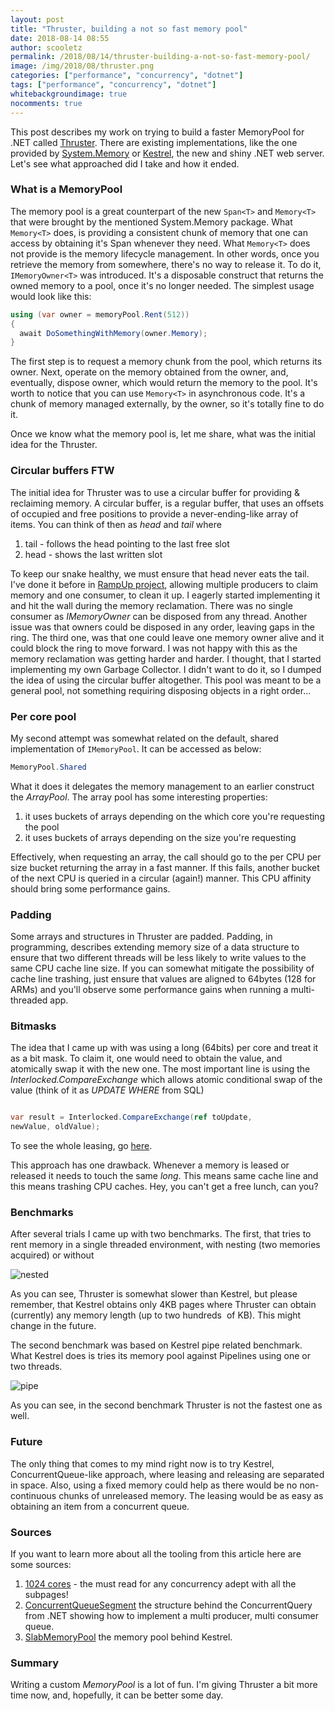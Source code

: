 ```yaml
---
layout: post
title: "Thruster, building a not so fast memory pool"
date: 2018-08-14 08:55
author: scooletz
permalink: /2018/08/14/thruster-building-a-not-so-fast-memory-pool/
image: /img/2018/08/thruster.png
categories: ["performance", "concurrency", "dotnet"]
tags: ["performance", "concurrency", "dotnet"]
whitebackgroundimage: true
nocomments: true
---
```


This post describes my work on trying to build a faster MemoryPool for .NET called [Thruster](https://github.com/Scooletz/Thruster). There are existing implementations, like the one provided by [System.Memory](https://www.nuget.org/packages/System.Memory/) or [Kestrel](https://github.com/aspnet/KestrelHttpServer), the new and shiny .NET web server. Let's see what approached did I take and how it ended.

### What is a MemoryPool

The memory pool is a great counterpart of the new `Span<T>` and `Memory<T>` that were brought by the mentioned System.Memory package. What `Memory<T>` does, is providing a consistent chunk of memory that one can access by obtaining it's Span whenever they need. What `Memory<T>` does not provide is the memory lifecycle management. In other words, once you retrieve the memory from somewhere, there's no way to release it. To do it, `IMemoryOwner<T>` was introduced. It's a disposable construct that returns the owned memory to a pool, once it's no longer needed. The simplest usage would look like this:

```csharp
using (var owner = memoryPool.Rent(512))
{
  await DoSomethingWithMemory(owner.Memory);
}
```

The first step is to request a memory chunk from the pool, which returns its owner. Next, operate on the memory obtained from the owner, and, eventually, dispose owner, which would return the memory to the pool. It's worth to notice that you can use `Memory<T>` in asynchronous code. It's a chunk of memory managed externally, by the owner, so it's totally fine to do it.

Once we know what the memory pool is, let me share, what was the initial idea for the Thruster.

### Circular buffers FTW

The initial idea for Thruster was to use a circular buffer for providing & reclaiming memory. A circular buffer, is a regular buffer, that uses an offsets of occupied and free positions to provide a never-ending-like array of items. You can think of then as *head* and *tail* where

1. tail - follows the head pointing to the last free slot
1. head - shows the last written slot

To keep our snake healthy, we must ensure that head never eats the tail. I've done it before in [RampUp project](https://github.com/Scooletz/RampUp/blob/master/src/RampUp/Ring/ManyToOneRingBuffer.cs), allowing multiple producers to claim memory and one consumer, to clean it up. I eagerly started implementing it and hit the wall during the memory reclamation. There was no single consumer as *IMemoryOwner* can be disposed from any thread. Another issue was that owners could be disposed in any order, leaving gaps in the ring. The third one, was that one could leave one memory owner alive and it could block the ring to move forward. I was not happy with this as the memory reclamation was getting harder and harder. I thought, that I started implementing my own Garbage Collector. I didn't want to do it, so I dumped the idea of using the circular buffer altogether. This pool was meant to be a general pool, not something requiring disposing objects in a right order...

### Per core pool

My second attempt was somewhat related on the default, shared implementation of `IMemoryPool`. It can be accessed as below:

```csharp
MemoryPool.Shared
```

What it does it delegates the memory management to an earlier construct the *ArrayPool*. The array pool has some interesting properties:

1. it uses buckets of arrays depending on the which core you're requesting the pool
1. it uses buckets of arrays depending on the size you're requesting

Effectively, when requesting an array, the call should go to the per CPU per size bucket returning the array in a fast manner. If this fails, another bucket of the next CPU is queried in a circular (again!) manner. This CPU affinity should bring some performance gains.

### Padding

Some arrays and structures in Thruster are padded. Padding, in programming, describes extending memory size of a data structure to ensure that two different threads will be less likely to write values to the same CPU cache line size. If you can somewhat mitigate the possibility of cache line trashing, just ensure that values are aligned to 64bytes (128 for ARMs) and you'll observe some performance gains when running a multi-threaded app.

### Bitmasks

The idea that I came up with was using a long (64bits) per core and treat it as a bit mask. To claim it, one would need to obtain the value, and atomically swap it with the new one. The most important line is using the *Interlocked.CompareExchange* which allows atomic conditional swap of the value (think of it as *UPDATE WHERE* from SQL)

```csharp

var result = Interlocked.CompareExchange(ref toUpdate,
newValue, oldValue);

```

To see the whole leasing, go [here](https://github.com/Scooletz/Thruster/blob/develop/src/Thruster/Leasing.cs).

This approach has one drawback. Whenever a memory is leased or released it needs to touch the same *long*. This means same cache line and this means trashing CPU caches. Hey, you can't get a free lunch, can you?

### Benchmarks

After several trials I came up with two benchmarks. The first, that tries to rent memory in a single threaded environment, with nesting (two memories acquired) or without

![nested](/img/2018/08/nested.png)

As you can see, Thruster is somewhat slower than Kestrel, but please remember, that Kestrel obtains only 4KB pages where Thruster can obtain (currently) any memory length (up to two hundreds  of KB). This might change in the future.

The second benchmark was based on Kestrel pipe related benchmark. What Kestrel does is tries its memory pool against Pipelines using one or two threads.

![pipe](/img/2018/08/pipe.png)

As you can see, in the second benchmark Thruster is not the fastest one as well.

### Future

The only thing that comes to my mind right now is to try Kestrel, ConcurrentQueue-like approach, where leasing and releasing are separated in space. Also, using a fixed memory could help as there would be no non-continuous chunks of unreleased memory. The leasing would be as easy as obtaining an item from a concurrent queue.

### Sources

If you want to learn more about all the tooling from this article here are some sources:

1. [1024 cores](http://www.1024cores.net/home/lock-free-algorithms) - the must read for any concurrency adept with all the subpages!
1. [ConcurrentQueueSegment](https://github.com/dotnet/coreclr/blob/master/src/System.Private.CoreLib/shared/System/Collections/Concurrent/ConcurrentQueueSegment.cs) the structure behind the ConcurrentQuery from .NET showing how to implement a multi producer, multi consumer queue.
1. [SlabMemoryPool](https://github.com/aspnet/KestrelHttpServer/blob/release/2.2/shared/Microsoft.Extensions.Buffers.MemoryPool.Sources/SlabMemoryPool.cs) the memory pool behind Kestrel.

### Summary

Writing a custom *MemoryPool* is a lot of fun. I'm giving Thruster a bit more time now, and, hopefully, it can be better some day.
